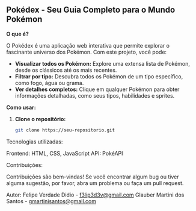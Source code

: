 ## Pokédex - Seu Guia Completo para o Mundo Pokémon

**O que é?**

O Pokédex é uma aplicação web interativa que permite explorar o fascinante universo dos Pokémon. Com este projeto, você pode:

* **Visualizar todos os Pokémon:** Explore uma extensa lista de Pokémon, desde os clássicos até os mais recentes.
* **Filtrar por tipo:** Descubra todos os Pokémon de um tipo específico, como fogo, água ou grama.
* **Ver detalhes completos:** Clique em qualquer Pokémon para obter informações detalhadas, como seus tipos, habilidades e sprites.

**Como usar:**

1. **Clone o repositório:**
   ```bash
   git clone https://seu-repositorio.git
   
Tecnologias utilizadas:

Frontend: HTML, CSS, JavaScript
API: PokéAPI

Contribuições:

Contribuições são bem-vindas! Se você encontrar algum bug ou tiver alguma sugestão, por favor, abra um problema ou faça um pull request.

Autor: 
Felipe Verdade Didio -  f3lip3d3v@gmail.com
Glauber Martini dos Santos - gmartinisantos@gmail.com
